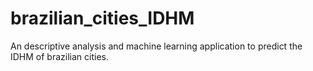 # brazilian_cities_IDHM

An descriptive analysis and machine learning application to predict the IDHM of brazilian cities.
